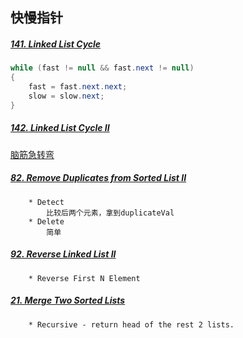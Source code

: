 ## 快慢指针
##### [141. Linked List Cycle](https://leetcode.com/submissions/detail/387395058/)
```java
while (fast != null && fast.next != null)
{
    fast = fast.next.next;
    slow = slow.next;
}
```
##### [142. Linked List Cycle II](https://leetcode.com/submissions/detail/387401076/)
  [脑筋急转弯](https://github.com/amaolll123/fucking-algorithm/blob/master/%E7%AE%97%E6%B3%95%E6%80%9D%E7%BB%B4%E7%B3%BB%E5%88%97/%E5%8F%8C%E6%8C%87%E9%92%88%E6%8A%80%E5%B7%A7.md)

##### [82. Remove Duplicates from Sorted List II](https://leetcode.com/submissions/detail/392099579/)
```
    * Detect 
        比较后两个元素，拿到duplicateVal
    * Delete
        简单
```

##### [92. Reverse Linked List II](https://leetcode.com/submissions/detail/392122532/)
```
    * Reverse First N Element
```

##### [21. Merge Two Sorted Lists](https://leetcode.com/submissions/detail/392133795/)
```
    * Recursive - return head of the rest 2 lists.
```




